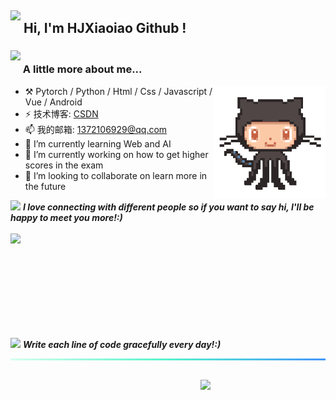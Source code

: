 <h2 style="vertical-align:middle;"><img src="https://media.giphy.com/media/mGcNjsfWAjY5AEZNw6/giphy.gif" width="50" style="padding-bottom:20px"> Hi, I'm HJXiaoiao Github !
<h3><img src="https://media.giphy.com/media/VgCDAzcKvsR6OM0uWg/giphy.gif" width="50" style="padding-bottom:20px"> A little more about me... </h3><img align='right' src="https://raw.githubusercontent.com/iCharlesZ/FigureBed/master/img/octocat.gif" width="180">

- :hammer_and_pick: Pytorch / Python / Html / Css / Javascript / Vue / Android 
- ⚡ 技术博客: [CSDN](https://blog.csdn.net/m0_60875396?)
- 📫 我的邮箱: 1372106929@qq.com
- 🌱 I’m currently learning Web and AI
- 🔭 I’m currently working on how to get higher scores in the exam
- 👯 I’m looking to collaborate on learn more in the future

<img src="https://media.giphy.com/media/LnQjpWaON8nhr21vNW/giphy.gif" width="50" style="disblock:inline;"> ***I love connecting with different people so if you want to say hi, I'll be happy to meet you more!:)***
<br/><br/>
<img  align="left" width="50%" src="https://github-readme-stats.vercel.app/api?username=HJXiaoxiao&show_icons=true">
<br/><br/><br/><br/><br/><br/><br/><br/><br/>

<img src="https://media.giphy.com/media/WUlplcMpOCEmTGBtBW/giphy.gif" width="50"> ***Write each line of code gracefully every day!:)***
<hr style="border:0px;height:3px;background:#333; background-image: linear-gradient(to right, #D4FFEC, #57F2CC, #4596FB);"/>

 <br/>
<img align='right' src="https://media3.giphy.com/media/KzJkzjggfGN5Py6nkT/giphy.gif" width="200">
